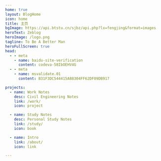 ```yaml
---
home: true
layout: BlogHome
icon: home
title: 主页
bgImage: https://api.btstu.cn/sjbz/api.php?lx=fengjing&format=images
heroText: Zeblog
heroImage: /logo.png
tagline: To Be A Better Man
heroFullScreen: true
head:
  - - meta
    - name: baidu-site-verification
      content: codeva-58IbOEHV4G
  - - meta
    - name: msvalidate.01
      content: B31F3DC544415A88304FF62DF09DB917

projects:
  - name: Work Notes
    desc: Civil Engineering Notes
    link: /work/
    icon: project

  - name: Study Notes
    desc: Personal Study Notes
    link: /study/
    icon: book

  - name: Intro
    link: /about/
    icon: link

---
```

